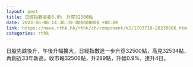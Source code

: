 ```yaml
---
layout: post
title: 日經指數高收0.9%　升穿32500點
date: 2023-06-06 14:36:39.000000000 +08:00
link: https://news.rthk.hk/rthk/ch/component/k2/1703719-20230606.htm
categories: rthk
---
```


日股先跌後升，午後升幅擴大，日經指數進一步升穿32500點，高見32534點，再創近33年新高。收市報32506點，升289點，升幅0.9%，連升4日。
